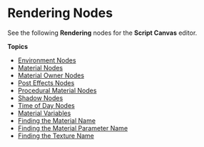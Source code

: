 # Rendering Nodes<a name="script-canvas-rendering-nodes"></a>

See the following **Rendering** nodes for the **Script Canvas** editor\. 

**Topics**
+ [Environment Nodes](script-canvas-environment-nodes.md)
+ [Material Nodes](script-canvas-materials-nodes.md)
+ [Material Owner Nodes](material-owner-nodes.md)
+ [Post Effects Nodes](script-canvas-post-effects-nodes.md)
+ [Procedural Material Nodes](script-canvas-procedural-material-nodes.md)
+ [Shadow Nodes](script-canvas-shadow-scripting-nodes.md)
+ [Time of Day Nodes](script-canvas-time-of-day-nodes.md)
+ [Material Variables](script-canvas-variable-material-node.md)
+ [Finding the Material Name](finding-materials-by-name.md)
+ [Finding the Material Parameter Name](material-param-names.md)
+ [Finding the Texture Name](finding-texture-by-names.md)